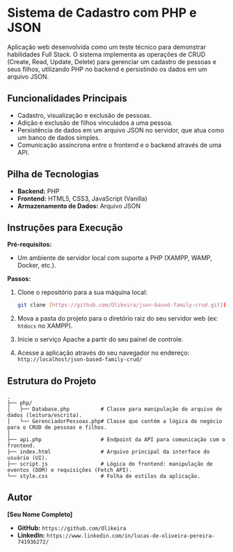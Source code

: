 # Sistema de Cadastro com PHP e JSON

Aplicação web desenvolvida como um teste técnico para demonstrar habilidades Full Stack. O sistema implementa as operações de CRUD (Create, Read, Update, Delete) para gerenciar um cadastro de pessoas e seus filhos, utilizando PHP no backend e persistindo os dados em um arquivo JSON.

## Funcionalidades Principais

* Cadastro, visualização e exclusão de pessoas.
* Adição e exclusão de filhos vinculados a uma pessoa.
* Persistência de dados em um arquivo JSON no servidor, que atua como um banco de dados simples.
* Comunicação assíncrona entre o frontend e o backend através de uma API.

## Pilha de Tecnologias

* **Backend:** PHP
* **Frontend:** HTML5, CSS3, JavaScript (Vanilla)
* **Armazenamento de Dados:** Arquivo JSON

## Instruções para Execução

**Pré-requisitos:**
* Um ambiente de servidor local com suporte a PHP (XAMPP, WAMP, Docker, etc.).

**Passos:**

1.  Clone o repositório para a sua máquina local:
    ```bash
    git clone [https://github.com/Olikeira/json-based-family-crud.git](https://github.com/Olikeira/json-based-family-crud.git)
    ```
2.  Mova a pasta do projeto para o diretório raiz do seu servidor web (ex: `htdocs` no XAMPP).

3.  Inicie o serviço Apache a partir do seu painel de controle.

4.  Acesse a aplicação através do seu navegador no endereço: `http://localhost/json-based-family-crud/`

## Estrutura do Projeto

```
.
├── php/
│   ├── Database.php          # Classe para manipulação do arquivo de dados (leitura/escrita).
│   └── GerenciadorPessoas.php# Classe que contém a lógica de negócio para o CRUD de pessoas e filhos.
│
├── api.php                   # Endpoint da API para comunicação com o frontend.
├── index.html                # Arquivo principal da interface do usuário (UI).
├── script.js                 # Lógica do frontend: manipulação de eventos (DOM) e requisições (Fetch API).
└── style.css                 # Folha de estilos da aplicação.
```

## Autor

**[Seu Nome Completo]**

* **GitHub:** `https://github.com/Olikeira`
* **LinkedIn:** `https://www.linkedin.com/in/lucas-de-oliveira-pereira-741936272/`
